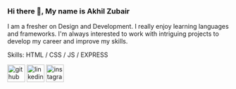 ### Hi there 👋, My name is Akhil Zubair 

I am a fresher on Design and Development. I really enjoy learning languages and frameworks. I'm always interested to work with intriguing projects to develop my career and improve my skills.

Skills: HTML / CSS / JS / EXPRESS

[<img src='https://cdn.jsdelivr.net/npm/simple-icons@3.0.1/icons/github.svg' alt='github' height='40'>](https://github.com/akhhi)  [<img src='https://cdn.jsdelivr.net/npm/simple-icons@3.0.1/icons/linkedin.svg' alt='linkedin' height='40'>](https://www.linkedin.com/in/akhil-zubair/)  [<img src='https://cdn.jsdelivr.net/npm/simple-icons@3.0.1/icons/instagram.svg' alt='instagram' height='40'>](https://www.instagram.com/akhilzubairpm/)  

